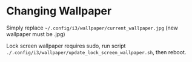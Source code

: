 # Changing Wallpaper

Simply replace `~/.config/i3/wallpaper/current_wallpaper.jpg` (new wallpaper must be .jpg)


Lock screen wallpaper requires sudo, run script `./.config/i3/wallpaper/update_lock_screen_wallpaper.sh`, then reboot.
